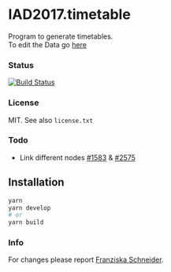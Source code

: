 # IAD2017.timetable

Program to generate timetables.  
To edit the Data go [here](https://github.com/logrinto/IAD2017.timetable/blob/master/src/data/)

### Status
[![Build Status](https://travis-ci.org/logrinto/IAD2017.timetable.svg?branch=master)](https://travis-ci.org/logrinto/IAD2017.timetable)

### License
MIT. See also `license.txt`

### Todo
* Link different nodes [#1583](https://github.com/gatsbyjs/gatsby/issues/1583) & [#2575](https://github.com/gatsbyjs/gatsby/issues/2575)


## Installation

```sh
yarn
yarn develop
# or
yarn build
```

### Info
For changes please report [Franziska Schneider](mailto:franziska.schneider@sfgz.ch).
